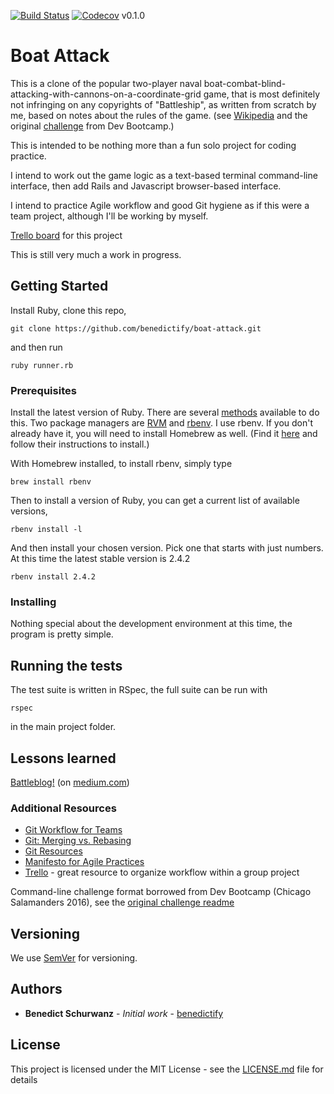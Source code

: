 [![Build Status](https://travis-ci.org/benedictify/boat-attack.svg?branch=master)](https://travis-ci.org/benedictify/boat-attack)  [![Codecov](https://img.shields.io/codecov/c/github/codecov/example-python.svg)]()  v0.1.0

# Boat Attack

This is a clone of the popular two-player naval boat-combat-blind-attacking-with-cannons-on-a-coordinate-grid game, that is most definitely not infringing on any copyrights of "Battleship", as written from scratch by me, based on notes about the rules of the game. (see [Wikipedia](https://en.wikipedia.org/wiki/Battleship_\(game\)) and the original [challenge](challenge-readme.md) from Dev Bootcamp.)

This is intended to be nothing more than a fun solo project for coding practice.

I intend to work out the game logic as a text-based terminal command-line interface, then add Rails and Javascript browser-based interface.

I intend to practice Agile workflow and good Git hygiene as if this were a team project, although I'll be working by myself.

[Trello board](https://trello.com/b/s3MUzqmh/boat-attack-v02) for this project

This is still very much a work in progress.

## Getting Started

<!-- These instructions will get you a copy of the project up and running on your local machine for development and testing purposes. See deployment for notes on how to deploy the project on a live system. -->

Install Ruby, clone this repo,

```
git clone https://github.com/benedictify/boat-attack.git
```

and then run

```
ruby runner.rb
```

### Prerequisites

<!-- What things you need to install the software and how to install them -->

Install the latest version of Ruby. There are several [methods](https://www.ruby-lang.org/en/documentation/installation/) available to do this. Two package managers are [RVM](http://rvm.io) and [rbenv](https://github.com/rbenv/rbenv#installation). I use rbenv. If you don't already have it, you will need to install Homebrew as well. (Find it [here](https://brew.sh) and follow their instructions to install.)

With Homebrew installed, to install rbenv, simply type

```
brew install rbenv
```

Then to install a version of Ruby, you can get a current list of available versions,

```
rbenv install -l
```

And then install your chosen version. Pick one that starts with just numbers. At this time the latest stable version is 2.4.2

```
rbenv install 2.4.2
```


### Installing

Nothing special about the development environment at this time, the program is pretty simple.


## Running the tests

<!-- Explain how to run the automated tests for this system -->

The test suite is written in RSpec, the full suite can be run with 

```
rspec
```

in the main project folder.

<!-- ### Break down into end to end tests

Explain what these tests test and why

```
Give an example
```

### And coding style tests

Explain what these tests test and why

```
Give an example
```
 -->
<!-- ## Deployment

Add additional notes about how to deploy this on a live system

## Built With

* [Dropwizard](http://www.dropwizard.io/1.0.2/docs/) - The web framework used
* [Maven](https://maven.apache.org/) - Dependency Management
* [ROME](https://rometools.github.io/rome/) - Used to generate RSS Feeds -->

## Lessons learned

[Battleblog!](https://medium.com/attack-of-the-boats) (on [medium.com](https://medium.com))

### Additional Resources

- [Git Workflow for Teams](https://gist.github.com/mikelikesbikes/ccbf4c7fd90e647138c6)
- [Git: Merging vs. Rebasing](https://www.atlassian.com/git/tutorials/merging-vs-rebasing/conceptual-overview)
- [Git Resources](http://git-scm.com/book/en/v2/Getting-Started-About-Version-Control)
- [Manifesto for Agile Practices](http://agilemanifesto.org/)
- [Trello](https://trello.com/) - great resource to organize workflow within a group project

Command-line challenge format borrowed from Dev Bootcamp (Chicago Salamanders 2016), see the [original challenge readme](original-challenge-readme.md)

<!-- ## Contributing

Please read [CONTRIBUTING.md](https://gist.github.com/PurpleBooth/b24679402957c63ec426) for details on our code of conduct, and the process for submitting pull requests to us.
 -->
## Versioning

We use [SemVer](http://semver.org/) for versioning. <!-- For the versions available, see the [tags on this repository](https://github.com/your/project/tags). -->

## Authors

* **Benedict Schurwanz** - *Initial work* - [benedictify](https://github.com/benedictify)

<!-- See also the list of [contributors](https://github.com/your/project/contributors) who participated in this project. -->

## License

This project is licensed under the MIT License - see the [LICENSE.md](LICENSE.md) file for details

<!-- ## Acknowledgments

* Hat tip to anyone who's code was used
* Inspiration
* etc
 -->
